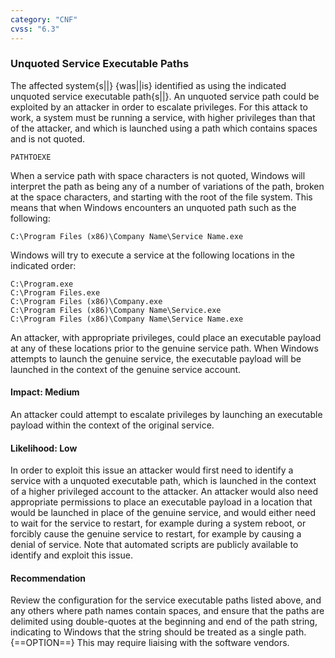 ```yaml
---
category: "CNF"
cvss: "6.3"
---
```

### Unquoted Service Executable Paths
The affected system{s||} {was||is} identified as using the indicated unquoted service executable path{s||}. An unquoted service path could be exploited by an attacker in order to escalate privileges. For this attack to work, a system must be running a service, with higher privileges than that of the attacker, and which is launched using a path which contains spaces and is not quoted.

```
PATHTOEXE
```

When a service path with space characters is not quoted, Windows will interpret the path as being any of a number of variations of the path, broken at the space characters, and starting with the root of the file system. This means that when Windows encounters an unquoted path such as the following:

```
C:\Program Files (x86)\Company Name\Service Name.exe
```

Windows will try to execute a service at the following locations in the indicated order:

```
C:\Program.exe
C:\Program Files.exe
C:\Program Files (x86)\Company.exe
C:\Program Files (x86)\Company Name\Service.exe
C:\Program Files (x86)\Company Name\Service Name.exe
```

An attacker, with appropriate privileges, could place an executable payload at any of these locations prior to the genuine service path. When Windows attempts to launch the genuine service, the executable payload will be launched in the context of the genuine service account.
#### Impact: Medium
An attacker could attempt to escalate privileges by launching an executable payload within the context of the original service.
#### Likelihood: Low
In order to exploit this issue an attacker would first need to identify a service with a unquoted executable path, which is launched in the context of a higher privileged account to the attacker. An attacker would also need appropriate permissions to place an executable payload in a location that would be launched in place of the genuine service, and would either need to wait for the service to restart, for example during a system reboot, or forcibly cause the genuine service to restart, for example by causing a denial of service. Note that automated scripts are publicly available to identify and exploit this issue.
#### Recommendation
Review the configuration for the service executable paths listed above, and any others where path names contain spaces, and ensure that the paths are delimited using double-quotes at the beginning and end of the path string, indicating to Windows that the string should be treated as a single path. {==OPTION==} This may require liaising with the software vendors.
